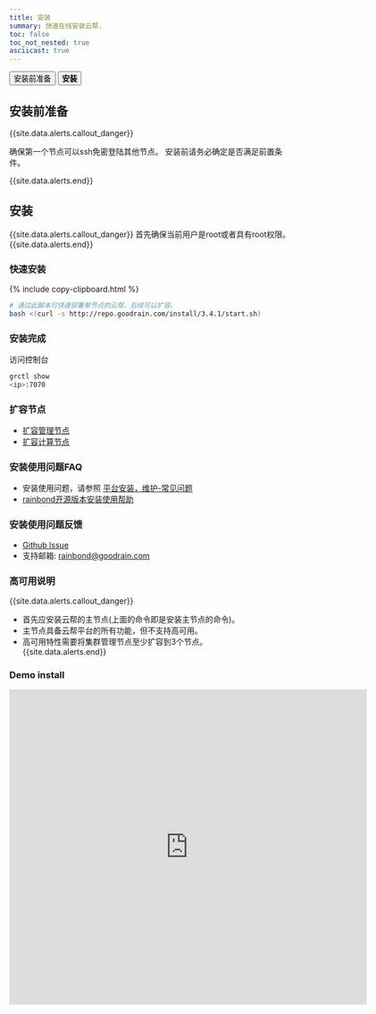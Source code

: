 ```yaml
---
title: 安装
summary: 快速在线安装云帮.
toc: false
toc_not_nested: true
asciicast: true
---
```


<div class="filters filters-big clearfix">
    <a href="pre-install.html"><button class="filter-button ">安装前准备</button></a>
    <a href="install.html"><button class="filter-button current"><strong>安装</strong></button></a>
</div>

<div id="toc"></div>

<!--
&emsp;&emsp;通过grctl在线安装云帮。
-->
## 安装前准备

{{site.data.alerts.callout_danger}}

确保第一个节点可以ssh免密登陆其他节点。
安装前请务必确定是否满足前置条件。

{{site.data.alerts.end}}


## 安装

{{site.data.alerts.callout_danger}}
首先确保当前用户是root或者具有root权限。
{{site.data.alerts.end}}

### 快速安装

{% include copy-clipboard.html %}
```bash
# 通过此脚本可快速部署单节点的云帮，后续可以扩容。
bash <(curl -s http://repo.goodrain.com/install/3.4.1/start.sh)
```

<!--
### 拆分安装

- 安装grctl

{% include copy-clipboard.html %}
```bash
bash -c "$(curl -s repo.goodrain.com/install/grctl)"
```
grctl是云帮datacenter controller util,通过此命令初始化集群，扩容节点。更多细节请参考[组件：grctl](http://www.rainbond.com/docs/stable/platform-maintenance/add-management-node/component-introduction/grctl.html)

- 初始化集群

{% include copy-clipboard.html %}
```bash
# 默认会将第一个节点初始化为管理节点&计算节点
grctl init
```

- 安装计算节点服务

```bash
# 获取第一个节点的uid
uuid=$(cat /etc/goodrain/host_uuid.conf | awk -F '=' '{print $2}')
# 安装计算节点服务
grctl install compute --nodes $uuid
```

- 上线计算节点

```
grctl node up $uuid
# ready字段显示为true
grctl node list
```

- 访问web控制台

```
grctl show
<ip>:7070
```



- grctl

grctl是云帮datacenter controller util,通过此命令初始化集群，扩容节点。更多细节请参考[组件：grctl](http://www.rainbond.com/docs/stable/platform-maintenance/add-management-node/component-introduction/grctl.html)

-->

### 安装完成

访问控制台
```bash
grctl show 
<ip>:7070
```

### 扩容节点

- [扩容管理节点](http://www.rainbond.com/docs/stable/platform-maintenance/add-management-node/install-command.html)
- [扩容计算节点](http://www.rainbond.com/docs/stable/platform-maintenance/add-compute-node/install-command.html)

### 安装使用问题FAQ

- 安装使用问题，请参照 [平台安装，维护-常见问题](http://www.rainbond.com/docs/stable/FAQs/install-maintenance-faqs.html)
- [rainbond开源版本安装使用帮助](https://t.goodrain.com/t/rainbond/359)

### 安装使用问题反馈

- [Github Issue](https://github.com/goodrain/rainbond/issues/new)
- 支持邮箱: rainbond@goodrain.com

### 高可用说明

{{site.data.alerts.callout_danger}}
- 首先应安装云帮的主节点(上面的命令即是安装主节点的命令)。
- 主节点具备云帮平台的所有功能，但不支持高可用。
- 高可用特性需要将集群管理节点至少扩容到3个节点。
{{site.data.alerts.end}}


### Demo install

<iframe allowFullScreen frameborder="0" height="564" mozallowfullscreen src="https://player.vimeo.com/video/253097354" webkitAllowFullScreen width="640"></iframe>
